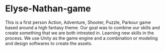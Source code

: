 # Elyse-Nathan-game
This is a first person Action, Adventure, Shooter, Puzzle, Parkour game based around a high fantasy theme.
Our goal was to combine our skills and create something that we are both intrested in. Learning new skills in the process.
We use Unity as the game engine and a combination or modeling and design softwares to create the assets.
